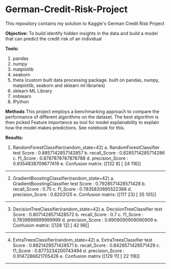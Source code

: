 # German-Credit-Risk-Project
This repository contains my solution to Kaggle's German Credit Risk Project

<b>Objective:</b> To build identify hidden insights in the data and build a model that can predict the credit risk of an individual

<b>Tools:</b> 
1. pandas
2. numpy
3. matplotlib
4. seaborn
5. theta (custom built data processing package. built on pandas, numpy, matplotlib, seaborn and sklearn ml libraries)
6. sklearn ML Library 
7. imblearn
8. IPython

<b>Methods</b>
This project employs a benchmarking approach to compare the performance of different algorithms on the dataset. The best algorithm is then picked
Feature importance as tool for model explainability to explain how the model makes predictions. See notebook for this. 

<b>Results:</b>
1. RandomForestClassifier(random_state=42) 
 a. RandomForestClassifier test Score : 0.8857142857142857 
 b. recall_Score : 0.8285714285714286 
 c. f1_Score : 0.8787878787878788 
 d. precision_Score : 0.9354838709677419 
 e. Confusion matrix:
 [[132   8]
 [ 24 116]] 
 
 *****************************
 
2. GradientBoostingClassifier(random_state=42) 
 a. GradientBoostingClassifier test Score : 0.7928571428571428 
 b. recall_Score : 0.75 
 c. f1_Score : 0.7835820895522388 
 d. precision_Score : 0.8203125 
 e. Confusion matrix:
 [[117  23]
 [ 35 105]] 
 
 *****************************
 
3. DecisionTreeClassifier(random_state=42) 
 a. DecisionTreeClassifier test Score : 0.8071428571428572 
 b. recall_Score : 0.7 
 c. f1_Score : 0.7839999999999999 
 d. precision_Score : 0.8909090909090909 
 e. Confusion matrix:
 [[128  12]
 [ 42  98]] 
 
 *****************************
 
4. ExtraTreesClassifier(random_state=42) 
 a. ExtraTreesClassifier test Score : 0.8821428571428571 
 b. recall_Score : 0.8428571428571429 
 c. f1_Score : 0.8773234200743494 
 d. precision_Score : 0.9147286821705426 
 e. Confusion matrix
 [[129  11]
 [ 22 118]] 
 *****************************
